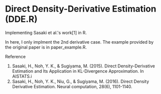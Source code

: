 # Direct Density-Derivative Estimation (DDE.R)
Implementing Sasaki et al.'s work[1] in R.

In here, I only implment the 2nd derivative case. The example provided by the original paper is in paper_example.R.

Reference
  1. Sasaki, H., Noh, Y. K., & Sugiyama, M. (2015). Direct Density-Derivative Estimation and Its Application in KL-Divergence Approximation. In AISTATS.i
  2. Sasaki, H., Noh, Y. K., Niu, G., & Sugiyama, M. (2016). Direct Density Derivative Estimation. Neural computation, 28(6), 1101-1140.
